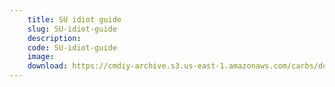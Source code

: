 ```yaml
---
    title: SU idiot guide
    slug: SU-idiot-guide
    description:
    code: SU-idiot-guide
    image: 
    download: https://cmdiy-archive.s3.us-east-1.amazonaws.com/carbs/documents/SU+idiot+guide.PDF
---
```

<!-- Content of the page -->

##
        